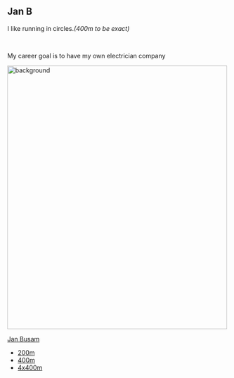 <!DOCTYPE html>
<html>

<head>
  <title>CS Assignment</title>
  <link rel="stylesheet" href="style.css">
</head>

<body>
  <h2>Jan B</h2>
  <p> I like running in circles.<em>(400m to be exact)</em></p>
  <br>
  <p> My career goal is to have my own electrician company</p>
  <p></p>
  <img src="Bildschirmfoto 2025-02-10 um 13.33.17.png" alt="background" width="500" height="600">
    </p>
  <p> <a href=https://www.google.com/url?sa=i&url=https%3A%2F%2Fwww.instagram.com%2Fhuntingtontrackandfield%2Fp%2FDGyJ_lQuXm-%2F&psig=AOvVaw2Hby1w39qgbVuF62zO5j_Z&ust=1741657739376000&source=images&cd=vfe&opi=89978449&ved=0CBgQjhxqFwoTCJC6suqy_osDFQAAAAAdAAAAABAE >Jan Busam</a></p>
  <p></p>
 <p> <a href=https://replit.com/@busamj/Webpage-assignment#index%20(copy).html </p>
  <script src="script.js">page2</script>
  <ul>
    <li>200m</li>
    <li>400m</li>
    <li>4x400m</li>
  </ul>
</body>

</html>
